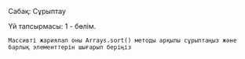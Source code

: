 Сабақ: Сұрыптау

Үй тапсырмасы: 1 - бөлім.

    Массивті жариялап оны Arrays.sort() методы арқылы сұрыптаңыз және барлық элементтерін шығарып беріңіз